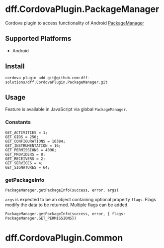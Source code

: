 # dff.CordovaPlugin.PackageManager

Cordova plugin to access functionality of Android [PackageManager](http://developer.android.com/reference/android/content/pm/PackageManager.html "PackageManager")

## Supported Platforms
  * Android
  
## Install

    cordova plugin add git@github.com:dff-solutions/dff.CordovaPlugin.PackageManager.git
    
## Usage
Feature is available in JavaScript via global `PackageManager`.

### Constants

    GET_ACTIVITIES = 1;
    GET_GIDS = 256;
    GET_CONFIGURATIONS = 16384;
    GET_INSTRUMENTATION = 16;
    GET_PERMISSIONS = 4096;
    GET_PROVIDERS = 8;
    GET_RECEIVERS = 2;
    GET_SERVICES = 4;
    GET_SIGNATURES = 64;

### getPackageInfo

    PackageManager.getPackageInfo(success, error, args)

`args` is expected to be an object containing optional property `flags`. Flags modify the data to be returned.
Multiple flags can be added.

    PackageManager.getPackageInfo(success, error, { flags: PackageManager.GET_PERMISSIONS})
# dff.CordovaPlugin.Common
